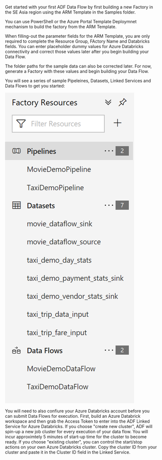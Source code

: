 Get started with your first ADF Data Flow by first building a new Factory in the SE Asia region using the ARM Template in the Samples folder.

You can use PowerShell or the Azure Portal Template Deploymnet mechanism to build the factory from the ARM Template.

When filling-out the parameter fields for the ARM Template, you are only required to complete the Resource Group, FActory Name and Databricks fields. You can enter placeholder dummy values for Azure Databricks connectivity and correct those values later after you begin building your Data Flow.

The folder paths for the sample data can also be corrected later. For now, generate a Factory with these values and begin building your Data Flow.

You will see a series of sample Pipeleines, Datasets, Linked Services and Data Flows to get you started:

![Data Flow Samples](../images/template.png "Samples")



You will need to also confiure your Azure Databricks account before you can submit Data Flows for execution. First, build an Azure Databrick workspace and then grab the Access Token to enter into the ADF Linked Service for Azure Databricks. If you choose "create new cluster", ADF will spin-up a new job cluster for every execution of your data flow. You will incur approximtely 5 minutes of start-up time for the cluster to become ready. If you choose "existing cluster", you can control the start/stop actions on your own Azure Databricks cluster. Copy the cluster ID from your cluster and paste it in the Cluster ID field in the Linked Service.
